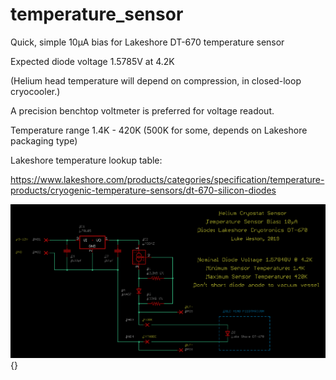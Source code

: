 # temperature_sensor

Quick, simple 10µA bias for Lakeshore DT-670 temperature sensor

Expected diode voltage 1.5785V at 4.2K

(Helium head temperature will depend on compression, in closed-loop cryocooler.)

A precision benchtop voltmeter is preferred for voltage readout.

Temperature range 1.4K - 420K (500K for some, depends on Lakeshore packaging type)

Lakeshore temperature lookup table:

https://www.lakeshore.com/products/categories/specification/temperature-products/cryogenic-temperature-sensors/dt-670-silicon-diodes

![schematic_preview](https://raw.githubusercontent.com/lukeweston/temperature_sensor/master/temperature_sensor_schematic.png){}

